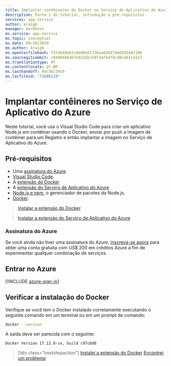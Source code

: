 ```yaml
---
title: Implantar contêineres do Docker no Serviço de Aplicativo do Azure usando o Visual Studio Code
description: Parte 1 do tutorial, introdução e pré-requisitos.
services: app-service
author: kraigb
manager: barbkess
ms.service: app-service
ms.topic: conceptual
ms.date: 09/20/2019
ms.author: kraigb
ms.openlocfilehash: f37e049ab3c6dd0a01726aa9204746658540110b
ms.sourcegitcommit: c04984b6367e922dbc5973af44f8cd0ca81ce157
ms.translationtype: HT
ms.contentlocale: pt-BR
ms.lasthandoff: 09/30/2019
ms.locfileid: "71686119"
---
```

# <a name="deploy-containers-to-azure-app-service"></a>Implantar contêineres no Serviço de Aplicativo do Azure

Neste tutorial, você usa o Visual Studio Code para criar um aplicativo Node.js em contêiner usando o Docker, enviar por push a imagem de contêiner para um Registro e então implantar a imagem no Serviço de Aplicativo do Azure.

## <a name="prerequisites"></a>Pré-requisitos

- Uma [assinatura do Azure](#azure-subscription).
- [Visual Studio Code](https://code.visualstudio.com/).
- A [extensão do Docker](vscode:extension/ms-azuretools.vscode-docker)
- A [extensão do Serviço de Aplicativo do Azure](vscode:extension/ms-azuretools.vscode-azureappservice)
- [Node.js e npm](https://nodejs.org/en/download), o gerenciador de pacotes do Node.js.
- [Docker](https://www.docker.com/community-edition).

> <a class="tutorial-install-extension-btn" href="vscode:extension/ms-azuretools.vscode-docker">Instalar a extensão do Docker</a>

> <a class="tutorial-install-extension-btn" href="vscode:extension/ms-azuretools.vscode-azureappservice">Instalar a extensão do Serviço de Aplicativo do Azure</a>

### <a name="azure-subscription"></a>Assinatura do Azure

Se você ainda não tiver uma assinatura do Azure, [inscreva-se agora](https://azure.microsoft.com/en-us/free/?utm_source=campaign&utm_campaign=vscode-tutorial-docker-extension&mktingSource=vscode-tutorial-docker-extension) para obter uma conta gratuita com US$ 200 em créditos Azure a fim de experimentar qualquer combinação de serviços.

## <a name="sign-in-to-azure"></a>Entrar no Azure

[!INCLUDE [azure-sign-in](includes/azure-sign-in.md)]

## <a name="verify-docker-install"></a>Verificar a instalação do Docker

Verifique se você tem o Docker instalado corretamente executando o seguinte comando em um terminal ou em um prompt de comando:

```bash
docker --version
```

A saída deve ser parecida com o seguinte:

```output
Docker Version 17.12.0-ce, build c97c6d6
```

> [!div class="nextstepaction"]
> [Instalei a extensão do Docker](tutorial-vscode-docker-node-02.md) [Encontrei um problema](https://www.research.net/r/PWZWZ52?tutorial=docker-extension&step=getting-started)
